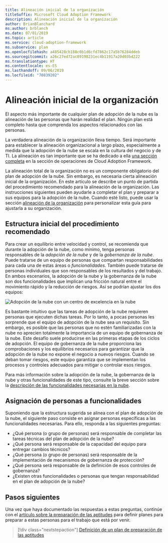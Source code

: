 ```yaml
---
title: Alineación inicial de la organización
titleSuffix: Microsoft Cloud Adoption Framework
description: Alineación inicial de la organización
author: BrianBlanchard
ms.author: brblanch
ms.date: 07/01/2019
ms.topic: article
ms.service: cloud-adoption-framework
ms.subservice: plan
ms.openlocfilehash: a485428cb188c0b1d6cfd7862c17a5b76284ddeb
ms.sourcegitcommit: a26c27ed72ac89198231ec4b11917a20d03bd222
ms.translationtype: HT
ms.contentlocale: es-ES
ms.lasthandoff: 09/06/2019
ms.locfileid: "70839202"
---
```

# <a name="initial-organization-alignment"></a>Alineación inicial de la organización

El aspecto más importante de cualquier plan de adopción de la nube es la alineación de las personas que harán realidad el plan. Ningún plan está completo hasta que comprenda los aspectos relacionados con las personas.

La verdadera alineación de la organización lleva tiempo. Será importante para establecer la alineación organizacional a largo plazo, especialmente a medida que la adopción de la nube se escala en la cultura del negocio y de TI. La alineación es tan importante que se ha dedicado a ella [una sección completa](../organization/index.md) en la sección de operaciones de Cloud Adoption Framework.

La alineación total de la organización no es un componente obligatorio del plan de adopción de la nube. Sin embargo, es necesaria cierta alineación inicial de la organización. En este artículo se describe un punto de partida del procedimiento recomendado para la alineación de la organización. Las instrucciones siguientes pueden ayudarle a completar el plan y preparar a sus equipos para la adopción de la nube. Cuando esté listo, puede usar la sección [alineación de la organización](../organization/index.md) para personalizar esta guía para ajustarla a su organización.

## <a name="initial-best-practice-structure"></a>Estructura inicial del procedimiento recomendado

Para crear un equilibrio entre velocidad y control, se recomienda que durante la adopción de la nube, como mínimo, tenga personas responsables de la *adopción de la nube* y de la *gobernanza de la nube*. Puede tratarse de un equipo de personas que compartan responsabilidades para cada una de estas áreas o *funcionalidades*. También puede tratarse de personas individuales que son responsables de los resultados y del trabajo. En ambos escenarios, la adopción de la nube y la gobernanza de la nube son dos funcionalidades que implican una fricción natural entre el movimiento rápido y la reducción de riesgos. Así se podrían ajustar los dos equipos:

![Adopción de la nube con un centro de excelencia en la nube](../_images/ready/org-ready-best-practice.png)

Es bastante intuitivo que las tareas de adopción de la nube requieren personas que ejecuten dichas tareas. Por lo tanto, a pocas personas les sorprende que el equipo de adopción de la nube sea un requisito. Sin embargo, es posible que las personas que no estén familiarizadas con la nube no aprecien totalmente la importancia de un equipo de gobernanza de la nube. Este desafío suele producirse en las primeras etapas de los ciclos de adopción. El equipo de gobernanza de la nube proporciona las comprobaciones y los equilibrios necesarios para garantizar que la adopción de la nube no expone el negocio a nuevos riesgos. Cuando se deban tomar riesgos, este equipo garantiza que se implementan los procesos y controles adecuados para mitigar o controlar esos riesgos.

Para más información sobre la adopción de la nube, la gobernanza de la nube y otras funcionalidades de este tipo, consulte la breve sección sobre la [descripción de las funcionalidades necesarias en la nube](../organization/index.md?#understand-required-cloud-capabilities).

## <a name="map-people-to-capabilities"></a>Asignación de personas a funcionalidades

Suponiendo que la estructura sugerida se alinea con el plan de adopción de la nube, el siguiente paso consiste en asignar personas específicas a las funcionalidades necesarias. Para ello, responda a las siguientes preguntas:

- ¿Qué persona (o grupo de personas) será responsable de completar las tareas técnicas del plan de adopción de la nube?
- ¿Qué persona será responsable de la capacidad del equipo para entregar cambios técnicos?
- ¿Qué persona (o grupo de personas) será responsable de la implementación de mecanismos de gobernanza de protección?
- ¿Qué persona será responsable de la definición de esos controles de gobernanza?
- ¿Existen otras funcionalidades o personas que tengan responsabilidad en el plan de adopción de la nube?

## <a name="next-steps"></a>Pasos siguientes

Una vez que haya documentado las respuestas a estas preguntas, continúe con el [artículo sobre la preparación de las aptitudes](./adapt-roles-skills-processes.md) para definir planes para preparar a estas personas para el trabajo que está por venir.

> [!div class="nextstepaction"]
> [Definición de un plan de preparación de las aptitudes](./adapt-roles-skills-processes.md)
